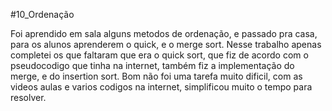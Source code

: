 #10_Ordenação


Foi aprendido em sala alguns metodos de ordenação, e passado pra casa, para os alunos aprenderem o quick, e o merge sort. Nesse trabalho apenas completei os que faltaram que era o quick sort, que fiz de acordo com o pseudocodigo que tinha na internet, também fiz a implementação do merge, e do insertion sort. Bom não foi uma tarefa muito dificil, com as videos aulas e varios codigos na internet, simplificou muito o tempo para resolver.
